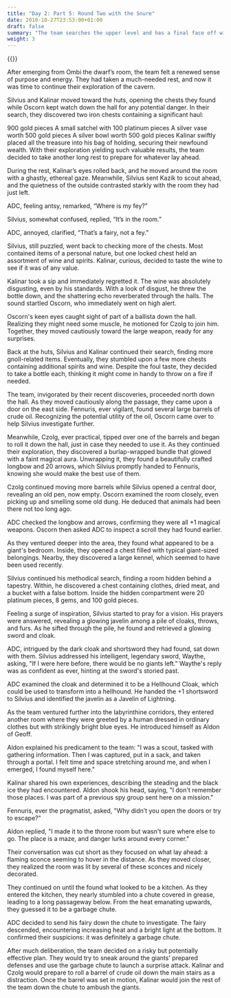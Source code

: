 ```yaml
---
title: "Day 2: Part 5: Round Two with the Snure"
date: 2010-10-27T23:53:00+01:00
draft: false
summary: "The team searches the upper level and has a final face off with the Snure"
weight: 3
---
```




{{<imageToClickGlobal imgPosition = "left" imagePath = "/img/Screen Shot 2023-03-09 at 8.31.40 PM.png" Capition ="The team rest, now with Silivus's wolf"  width = "60%" >}}

After emerging from Ombi the dwarf’s room, the team felt a renewed sense of purpose and energy. They had taken a much-needed rest, and now it was time to continue their exploration of the cavern.

Silvius and Kalinar moved toward the huts, opening the chests they found while Oscorn kept watch down the hall for any potential danger. In their search, they discovered two iron chests containing a significant haul:

900 gold pieces
A small satchel with 100 platinum pieces
A silver vase worth 500 gold pieces
A silver bowl worth 500 gold pieces
Kalinar swiftly placed all the treasure into his bag of holding, securing their newfound wealth. With their exploration yielding such valuable results, the team decided to take another long rest to prepare for whatever lay ahead.

During the rest, Kalinar’s eyes rolled back, and he moved around the room with a ghastly, ethereal gaze. Meanwhile, Silvius sent Kazik to scout ahead, and the quietness of the outside contrasted starkly with the room they had just left.

ADC, feeling antsy, remarked, “Where is my fey?”

Silvius, somewhat confused, replied, “It’s in the room.”

ADC, annoyed, clarified, “That’s a fairy, not a fey.”

Silvius, still puzzled, went back to checking more of the chests. Most contained items of a personal nature, but one locked chest held an assortment of wine and spirits. Kalinar, curious, decided to taste the wine to see if it was of any value.

Kalinar took a sip and immediately regretted it. The wine was absolutely disgusting, even by his standards. With a look of disgust, he threw the bottle down, and the shattering echo reverberated through the halls. The sound startled Oscorn, who immediately went on high alert.

Oscorn's keen eyes caught sight of part of a ballista down the hall. Realizing they might need some muscle, he motioned for Czolg to join him. Together, they moved cautiously toward the large weapon, ready for any surprises.

Back at the huts, Silvius and Kalinar continued their search, finding more gnoll-related items. Eventually, they stumbled upon a few more chests containing additional spirits and wine. Despite the foul taste, they decided to take a bottle each, thinking it might come in handy to throw on a fire if needed.

The team, invigorated by their recent discoveries, proceeded north down the hall. As they moved cautiously along the passage, they came upon a door on the east side. Fennuris, ever vigilant, found several large barrels of crude oil. Recognizing the potential utility of the oil, Oscorn came over to help Silvius investigate further.

Meanwhile, Czolg, ever practical, tipped over one of the barrels and began to roll it down the hall, just in case they needed to use it. As they continued their exploration, they discovered a burlap-wrapped bundle that glowed with a faint magical aura. Unwrapping it, they found a beautifully crafted longbow and 20 arrows, which Silvius promptly handed to Fennuris, knowing she would make the best use of them.

Czolg continued moving more barrels while Silvius opened a central door, revealing an old pen, now empty. Oscorn examined the room closely, even picking up and smelling some old dung. He deduced that animals had been there not too long ago.

ADC checked the longbow and arrows, confirming they were all +1 magical weapons. Oscorn then asked ADC to inspect a scroll they had found earlier.

As they ventured deeper into the area, they found what appeared to be a giant's bedroom. Inside, they opened a chest filled with typical giant-sized belongings. Nearby, they discovered a large kennel, which seemed to have been used recently.

Silvius continued his methodical search, finding a room hidden behind a tapestry. Within, he discovered a chest containing clothes, dried meat, and a bucket with a false bottom. Inside the hidden compartment were 20 platinum pieces, 8 gems, and 100 gold pieces.

Feeling a surge of inspiration, Silvius started to pray for a vision. His prayers were answered, revealing a glowing javelin among a pile of cloaks, throws, and furs. As he sifted through the pile, he found and retrieved a glowing sword and cloak.

ADC, intrigued by the dark cloak and shortsword they had found, sat down with them. Silvius addressed his intelligent, legendary sword, Waythe, asking, "If I were here before, there would be no giants left." Waythe's reply was as confident as ever, hinting at the sword's storied past.

ADC examined the cloak and determined it to be a Hellhound Cloak, which could be used to transform into a hellhound. He handed the +1 shortsword to Silvius and identified the javelin as a Javelin of Lightning.

As the team ventured further into the labyrinthine corridors, they entered another room where they were greeted by a human dressed in ordinary clothes but with strikingly bright blue eyes. He introduced himself as Aldon of Geoff.

Aldon explained his predicament to the team: "I was a scout, tasked with gathering information. Then I was captured, put in a sack, and taken through a portal. I felt time and space stretching around me, and when I emerged, I found myself here."

Kalinar shared his own experiences, describing the steading and the black ice they had encountered. Aldon shook his head, saying, "I don't remember those places. I was part of a previous spy group sent here on a mission."

Fennuris, ever the pragmatist, asked, "Why didn’t you open the doors or try to escape?"

Aldon replied, "I made it to the throne room but wasn't sure where else to go. The place is a maze, and danger lurks around every corner."

Their conversation was cut short as they focused on what lay ahead: a flaming sconce seeming to hover in the distance. As they moved closer, they realized the room was lit by several of these sconces and nicely decorated. 

They continued on until the found what looked to be a kitchen. As they entered the kitchen, they nearly stumbled into a chute covered in grease, leading to a long passageway below. From the heat emanating upwards, they guessed it to be a garbage chute.

ADC decided to send his fairy down the chute to investigate. The fairy descended, encountering increasing heat and a bright light at the bottom. It confirmed their suspicions: it was definitely a garbage chute.

After much deliberation, the team decided on a risky but potentially effective plan. They would try to sneak around the giants' prepared defenses and use the garbage chute to launch a surprise attack. Kalinar and Czolg would prepare to roll a barrel of crude oil down the main stairs as a distraction. Once the barrel was set in motion, Kalinar would join the rest of the team down the chute to ambush the giants.


